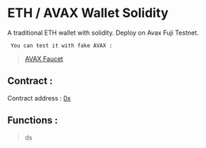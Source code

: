 # ETH / AVAX Wallet Solidity
 A traditional ETH wallet with solidity.
 Deploy on Avax Fuji Testnet.
 
```
 You can test it with fake AVAX : 
```
> [AVAX Faucet](https://faucet.avax-test.network/)
 
 
## Contract :
 Contract address : [0x](https://testnet.avascan.info/blockchain/c/tx/0x)
 
 
## Functions :
> ds
